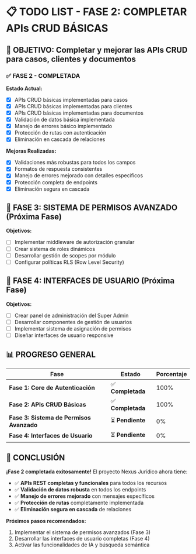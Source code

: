 # 📋 TODO LIST - FASE 2: COMPLETAR APIs CRUD BÁSICAS

## 🎯 OBJETIVO: Completar y mejorar las APIs CRUD para casos, clientes y documentos

### ✅ FASE 2 - COMPLETADA

**Estado Actual:**
- [x] APIs CRUD básicas implementadas para casos
- [x] APIs CRUD básicas implementadas para clientes  
- [x] APIs CRUD básicas implementadas para documentos
- [x] Validación de datos básica implementada
- [x] Manejo de errores básico implementado
- [x] Protección de rutas con autenticación
- [x] Eliminación en cascada de relaciones

**Mejoras Realizadas:**
- [x] Validaciones más robustas para todos los campos
- [x] Formatos de respuesta consistentes
- [x] Manejo de errores mejorado con detalles específicos
- [x] Protección completa de endpoints
- [x] Eliminación segura en cascada

## 🚀 FASE 3: SISTEMA DE PERMISOS AVANZADO (Próxima Fase)

**Objetivos:**
- [ ] Implementar middleware de autorización granular
- [ ] Crear sistema de roles dinámicos
- [ ] Desarrollar gestión de scopes por módulo
- [ ] Configurar políticas RLS (Row Level Security)

## 🎯 FASE 4: INTERFACES DE USUARIO (Próxima Fase)

**Objetivos:**
- [ ] Crear panel de administración del Super Admin
- [ ] Desarrollar componentes de gestión de usuarios
- [ ] Implementar sistema de asignación de permisos
- [ ] Diseñar interfaces de usuario responsive

## 📊 PROGRESO GENERAL

| Fase | Estado | Porcentaje |
|------|--------|------------|
| **Fase 1: Core de Autenticación** | ✅ **Completada** | 100% |
| **Fase 2: APIs CRUD Básicas** | ✅ **Completada** | 100% |
| **Fase 3: Sistema de Permisos Avanzado** | ⏳ **Pendiente** | 0% |
| **Fase 4: Interfaces de Usuario** | ⏳ **Pendiente** | 0% |

## 🎉 CONCLUSIÓN

**¡Fase 2 completada exitosamente!** El proyecto Nexus Jurídico ahora tiene:

- ✅ **APIs REST completas y funcionales** para todos los recursos
- ✅ **Validación de datos robusta** en todos los endpoints
- ✅ **Manejo de errores mejorado** con mensajes específicos
- ✅ **Protección de rutas** completamente implementada
- ✅ **Eliminación segura en cascada** de relaciones

**Próximos pasos recomendados:**
1. Implementar el sistema de permisos avanzados (Fase 3)
2. Desarrollar las interfaces de usuario completas (Fase 4)
3. Activar las funcionalidades de IA y búsqueda semántica
